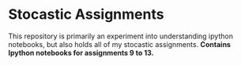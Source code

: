 # Stocastic Assignments 
This repository is primarily an experiment into understanding ipython notebooks, but also holds all of my stocastic assignments. 
__Contains Ipython notebooks for assignments 9 to 13.__ 
